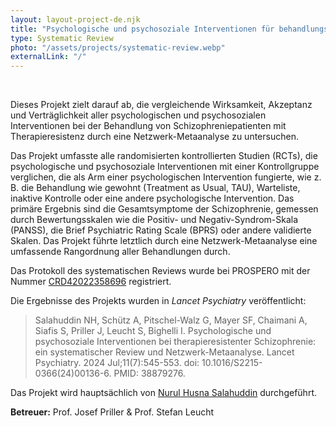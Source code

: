 ```yaml
---
layout: layout-project-de.njk
title: "Psychologische und psychosoziale Interventionen für behandlungsresistente Schizophrenie: Systematische Übersicht und Netzwerk-Metaanalyse"
type: Systematic Review
photo: "/assets/projects/systematic-review.webp"
externalLink: "/"
---
```


<br>

Dieses Projekt zielt darauf ab, die vergleichende Wirksamkeit, Akzeptanz und Verträglichkeit aller psychologischen und psychosozialen Interventionen bei der Behandlung von Schizophreniepatienten mit Therapieresistenz durch eine Netzwerk-Metaanalyse zu untersuchen.

Das Projekt umfasste alle randomisierten kontrollierten Studien (RCTs), die psychologische und psychosoziale Interventionen mit einer Kontrollgruppe verglichen, die als Arm einer psychologischen Intervention fungierte, wie z. B. die Behandlung wie gewohnt (Treatment as Usual, TAU), Warteliste, inaktive Kontrolle oder eine andere psychologische Intervention. Das primäre Ergebnis sind die Gesamtsymptome der Schizophrenie, gemessen durch Bewertungsskalen wie die Positiv- und Negativ-Syndrom-Skala (PANSS), die Brief Psychiatric Rating Scale (BPRS) oder andere validierte Skalen. Das Projekt führte letztlich durch eine Netzwerk-Metaanalyse eine umfassende Rangordnung aller Behandlungen durch.

Das Protokoll des systematischen Reviews wurde bei PROSPERO mit der Nummer [CRD42022358696](https://www.crd.york.ac.uk/prospero/display_record.php?RecordID=358696) registriert.

Die Ergebnisse des Projekts wurden in _Lancet Psychiatry_ veröffentlicht:

> Salahuddin NH, Schütz A, Pitschel-Walz G, Mayer SF, Chaimani A, Siafis S, Priller J, Leucht S, Bighelli I. Psychologische und psychosoziale Interventionen bei therapieresistenter Schizophrenie: ein systematischer Review und Netzwerk-Metaanalyse. Lancet Psychiatry. 2024 Jul;11(7):545-553. doi: 10.1016/S2215-0366(24)00136-6. PMID: 38879276.

Das Projekt wird hauptsächlich von [Nurul Husna Salahuddin](/team/nurul-salahuddin/) durchgeführt.

**Betreuer:** Prof. Josef Priller & Prof. Stefan Leucht

    